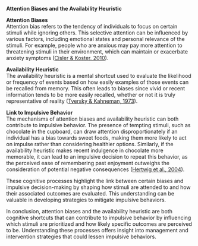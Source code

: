 **Attention Biases and the Availability Heuristic**

**Attention Biases**  
Attention bias refers to the tendency of individuals to focus on certain stimuli while ignoring others. This selective attention can be influenced by various factors, including emotional states and personal relevance of the stimuli. For example, people who are anxious may pay more attention to threatening stimuli in their environment, which can maintain or exacerbate anxiety symptoms ([Cisler & Koster, 2010](../academic-search/?type=doi&q=10.1016/j.cpr.2009.11.004)). 

**Availability Heuristic**  
The availability heuristic is a mental shortcut used to evaluate the likelihood or frequency of events based on how easily examples of those events can be recalled from memory. This often leads to biases since vivid or recent information tends to be more easily recalled, whether or not it is truly representative of reality ([Tversky & Kahneman, 1973](../academic-search/?type=doi&q=10.1037/h0034747)). 

**Link to Impulsive Behavior**  
The mechanisms of attention biases and availability heuristic can both contribute to impulsive behavior. The presence of tempting stimuli, such as chocolate in the cupboard, can draw attention disproportionately if an individual has a bias towards sweet foods, making them more likely to act on impulse rather than considering healthier options. Similarly, if the availability heuristic makes recent indulgence in chocolate more memorable, it can lead to an impulsive decision to repeat this behavior, as the perceived ease of remembering past enjoyment outweighs the consideration of potential negative consequences ([Hertwig et al., 2004](../academic-search/?type=doi&q=10.1016/j.cogpsych.2004.01.001)).

These cognitive processes highlight the link between certain biases and impulsive decision-making by shaping how stimuli are attended to and how their associated outcomes are evaluated. This understanding can be valuable in developing strategies to mitigate impulsive behaviors.

In conclusion, attention biases and the availability heuristic are both cognitive shortcuts that can contribute to impulsive behavior by influencing which stimuli are prioritized and how likely specific outcomes are perceived to be. Understanding these processes offers insight into management and intervention strategies that could lessen impulsive behaviors.
